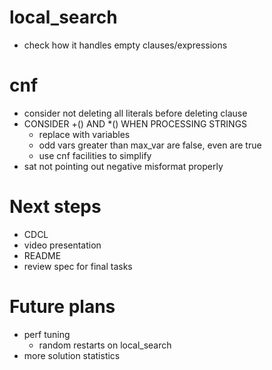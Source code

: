 # local_search
- check how it handles empty clauses/expressions

# cnf
- consider not deleting all literals before deleting clause
- CONSIDER +() AND \*() WHEN PROCESSING STRINGS
    - replace with variables
    - odd vars greater than max_var are false, even are true
    - use cnf facilities to simplify
- sat not pointing out negative misformat properly

# Next steps
- CDCL
- video presentation
- README
- review spec for final tasks

# Future plans
- perf tuning
    - random restarts on local_search
- more solution statistics
